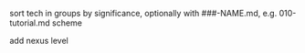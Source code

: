 sort tech in groups by significance, optionally with ###-NAME.md, e.g. 010-tutorial.md scheme


add nexus level
